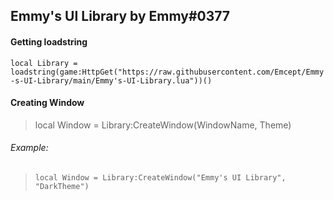 ## Emmy's UI Library by Emmy#0377

#### Getting loadstring
`local Library = loadstring(game:HttpGet("https://raw.githubusercontent.com/Emcept/Emmy-s-UI-Library/main/Emmy's-UI-Library.lua"))()`

#### Creating Window
> local Window = Library:CreateWindow(WindowName, Theme)
###### Example:
> `local Window = Library:CreateWindow("Emmy's UI Library", "DarkTheme")`
